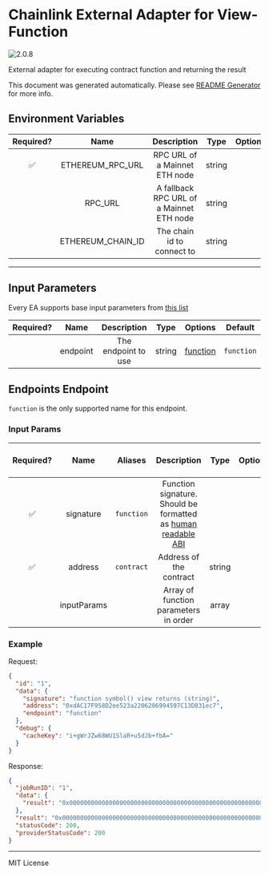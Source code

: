 # Chainlink External Adapter for View-Function

![2.0.8](https://img.shields.io/github/package-json/v/smartcontractkit/external-adapters-js?filename=packages/sources/view-function/package.json)

External adapter for executing contract function and returning the result

This document was generated automatically. Please see [README Generator](../../scripts#readme-generator) for more info.

## Environment Variables

| Required? |       Name        |               Description                |  Type  | Options | Default |
| :-------: | :---------------: | :--------------------------------------: | :----: | :-----: | :-----: |
|    ✅     | ETHEREUM_RPC_URL  |      RPC URL of a Mainnet ETH node       | string |         |         |
|           |      RPC_URL      | A fallback RPC URL of a Mainnet ETH node | string |         |         |
|           | ETHEREUM_CHAIN_ID |        The chain id to connect to        | string |         |   `1`   |

---

## Input Parameters

Every EA supports base input parameters from [this list](../../core/bootstrap#base-input-parameters)

| Required? |   Name   |     Description     |  Type  |             Options             |  Default   |
| :-------: | :------: | :-----------------: | :----: | :-----------------------------: | :--------: |
|           | endpoint | The endpoint to use | string | [function](#endpoints-endpoint) | `function` |

## Endpoints Endpoint

`function` is the only supported name for this endpoint.

### Input Params

| Required? |    Name     |  Aliases   |                                                                         Description                                                                         |  Type  | Options | Default | Depends On | Not Valid With |
| :-------: | :---------: | :--------: | :---------------------------------------------------------------------------------------------------------------------------------------------------------: | :----: | :-----: | :-----: | :--------: | :------------: |
|    ✅     |  signature  | `function` | Function signature. Should be formatted as [human readable ABI](https://docs.ethers.io/v5/single-page/#/v5/getting-started/-%23-getting-started--contracts) |        |         |         |            |                |
|    ✅     |   address   | `contract` |                                                                   Address of the contract                                                                   | string |         |         |            |                |
|           | inputParams |            |                                                            Array of function parameters in order                                                            | array  |         |         |            |                |

### Example

Request:

```json
{
  "id": "1",
  "data": {
    "signature": "function symbol() view returns (string)",
    "address": "0xdAC17F958D2ee523a2206206994597C13D831ec7",
    "endpoint": "function"
  },
  "debug": {
    "cacheKey": "i+gWrJZw68WU1SlaR+u5dJb+fbA="
  }
}
```

Response:

```json
{
  "jobRunID": "1",
  "data": {
    "result": "0x000000000000000000000000000000000000000000000000000000000000002000000000000000000000000000000000000000000000000000000000000000045553445400000000000000000000000000000000000000000000000000000000"
  },
  "result": "0x000000000000000000000000000000000000000000000000000000000000002000000000000000000000000000000000000000000000000000000000000000045553445400000000000000000000000000000000000000000000000000000000",
  "statusCode": 200,
  "providerStatusCode": 200
}
```

---

MIT License
